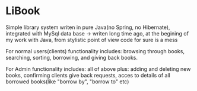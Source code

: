 # LiBook

Simple library system writen in pure Java(no Spring, no Hibernate), integrated with MySql data base -> writen long time ago, at the begining of my work with Java, from stylistic point of view code for sure is a mess

For normal users(clients) functionality includes: browsing through books, searching, sorting, borrowing, and giving back books. 

For Admin functionality includes: all of above plus: 
adding and deleting new books, confirming clients give back requests, acces to details of all borrowed books(like "borrow by", "borrow to" etc)
